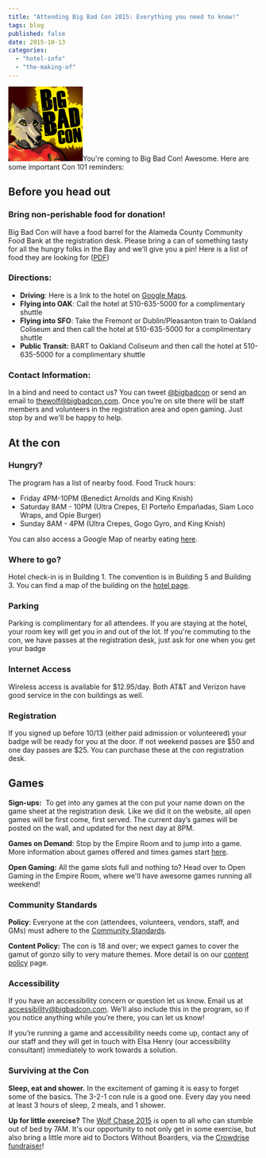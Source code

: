 ```yaml
---
title: "Attending Big Bad Con 2015: Everything you need to know!"
tags: blog
published: false
date: 2015-10-13
categories: 
  - "hotel-info"
  - "the-making-of"
---
```


[![extra-life-logo](/images/extra-life-logo.jpg)](http://www.bigbadcon.com/wp-content/uploads/2014/10/extra-life-logo.jpg)You're coming to Big Bad Con! Awesome. Here are some important Con 101 reminders:

## Before you head out

### **Bring non-perishable food for donation!**

Big Bad Con will have a food barrel for the Alameda County Community Food Bank at the registration desk. Please bring a can of something tasty for all the hungry folks in the Bay and we'll give you a pin! Here is a list of food they are looking for ([PDF](http://www.accfb.org/wordpress/wp-content/uploads/2013/05/food_shopping_list.pdf))

### **Directions:**

- **Driving**: Here is a link to the hotel on [Google Maps](http://maps.google.com/maps?q=Hilton+Oakland+Airport,+1+Hegenberger+Road,+Oakland,+CA+94621&daddr=1+Hegenberger+Road,+Oakland,+CA+94621+%28Hilton+Oakland+Airport%29&hl=en&ll=37.72801,-122.201121&spn=0.011235,0.025771&sll=37.728214,-122.201115&sspn=0.01765,0.032015&gl=us&view=map&geocode=CQ5JsyxwchLfFWqvPwId8Fi3-CEw_bYY-9xkag&t=h&z=16&vpsrc=0).
- **Flying into OAK**: Call the hotel at 510-635-5000 for a complimentary shuttle
- **Flying into SFO**: Take the Fremont or Dublin/Pleasanton train to Oakland Coliseum and then call the hotel at 510-635-5000 for a complimentary shuttle
- **Public Transit:** BART to Oakland Coliseum and then call the hotel at 510-635-5000 for a complimentary shuttle

### **Contact Information**:

In a bind and need to contact us? You can tweet [@bigbadcon](https://twitter.com/bigbadcon) or send an email to thewolf@bigbadcon.com. Once you’re on site there will be staff members and volunteers in the registration area and open gaming. Just stop by and we'll be happy to help.

## At the con

### **Hungry?**

The program has a list of nearby food. Food Truck hours:

- Friday 4PM-10PM (Benedict Arnolds and King Knish)
- Saturday 8AM - 10PM (Ultra Crepes, El Porteño Empañadas, Siam Loco Wraps, and Opie Burger)
- Sunday 8AM - 4PM (Ultra Crepes, Gogo Gyro, and King Knish)

You can also access a Google Map of nearby eating [here](http://maps.google.com/maps/ms?ie=UTF&msa=0&msid=104218137553804756482.00048fc4c035ce545b774).

### **Where to go?**

Hotel check-in is in Building 1. The convention is in Building 5 and Building 3. You can find a map of the building on the [hotel page](http://www.bigbadcon.com/?page_id=192 "Hotel").

### **Parking**

Parking is complimentary for all attendees. If you are staying at the hotel, your room key will get you in and out of the lot. If you're commuting to the con, we have passes at the registration desk, just ask for one when you get your badge

### **Internet Access**

Wireless access is available for $12.95/day. Both AT&T and Verizon have good service in the con buildings as well.

### **Registration**

If you signed up before 10/13 (either paid admission or volunteered) your badge will be ready for you at the door. If not weekend passes are $50 and one day passes are $25. You can purchase these at the con registration desk.

## Games

**Sign-ups:**  To get into any games at the con put your name down on the game sheet at the registration desk. Like we did it on the website, all open games will be first come, first served. The current day’s games will be posted on the wall, and updated for the next day at 8PM.

**Games on Demand**: Stop by the Empire Room and to jump into a game. More information about games offered and times games start [here](http://www.bigbadcon.com/games-on-demand-2015/).

**Open Gaming:** All the game slots full and nothing to? Head over to Open Gaming in the Empire Room, where we'll have awesome games running all weekend!

### Community Standards

**Policy**: Everyone at the con (attendees, volunteers, vendors, staff, and GMs) must adhere to the [Community Standards](http://www.bigbadcon.com/community-standards/).

**Content Policy:** The con is 18 and over; we expect games to cover the gamut of gonzo silly to very mature themes. More detail is on our [content policy](http://www.bigbadcon.com/?p=294 "Big Bad Con Content Standards") page.

### Accessibility

If you have an accessibility concern or question let us know. Email us at [accessibility@bigbadcon.com](mailto:accessibility@bigbadcon.com). We’ll also include this in the program, so if you notice anything while you’re there, you can let us know!

If you’re running a game and accessibility needs come up, contact any of our staff and they will get in touch with Elsa Henry (our accessibility consultant) immediately to work towards a solution.

### Surviving at the Con

**Sleep, eat and shower.** In the excitement of gaming it is easy to forget some of the basics. The 3-2-1 con rule is a good one. Every day you need at least 3 hours of sleep, 2 meals, and 1 shower.

**Up for little exercise?** The [Wolf Chase 2015](http://www.bigbadcon.com/events/wolf-chase-2015/) is open to all who can stumble out of bed by 7AM. It's our opportunity to not only get in some exercise, but also bring a little more aid to Doctors Without Boarders, via the [Crowdrise fundraiser](https://www.crowdrise.com/wolfchase2015)!
